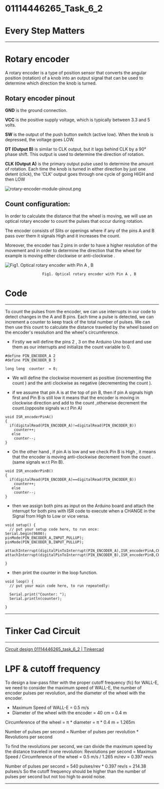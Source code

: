 # 01114446265_Task_6_2

# Every Step Matters

---

# Rotary encoder

A rotary encoder is a type of position sensor that converts the angular position (rotation) of a knob into an output signal that can be used to determine which direction the knob is turned.

## Rotary encoder pinout

**GND** is the ground connection.

**VCC** is the positive supply voltage, which is typically between 3.3 and 5 volts.

**SW** is the output of the push button switch (active low). When the knob is depressed, the voltage goes LOW.

**DT (Output B)** is similar to CLK output, but it lags behind CLK by a 90° phase shift. This output is used to determine the direction of rotation.

**CLK (Output A)** is the primary output pulse used to determine the amount of rotation. Each time the knob is turned in either direction by just one detent (click), the ‘CLK’ output goes through one cycle of going HIGH and then LOW

![rotary-encoder-module-pinout.png](01114446265_Task_6_2%20dfe46ec184ba4e6b83ec2df37922dcf5/rotary-encoder-module-pinout.png)

## Count configuration:

In order to calculate the distance that the wheel is moving, we will use an optical rotary encoder to count the pulses that occur during rotation.

The encoder consists of Slits or openings where if any of the pins A and B pass over them it signals High and it increases the count. 

Moreover,  the encoder has 2 pins in order to have a higher resolution of the movement and in order to determine the direction that the wheel for example is moving either clockwise or anti-clockwise  .

![                     Fig1. Optical rotary encoder with Pin A , B](01114446265_Task_6_2%20dfe46ec184ba4e6b83ec2df37922dcf5/Encoder_diagram.png)

                     Fig1. Optical rotary encoder with Pin A , B

# Code

---

To count the pulses from the encoder, we can use interrupts in our code to detect changes in the A and B pins. Each time a pulse is detected, we can increment a counter to keep track of the total number of pulses. We can then use this count to calculate the distance traveled by the wheel based on the encoder's resolution and the wheel's circumference.

- Firstly we will define the pins 2 , 3 on the Arduino Uno board and use them as our interrupts and  initialize the count variable to 0.

  

```arduino
#define PIN_ENCODER_A 2
#define PIN_ENCODER_B 3

long long  counter  = 0;
```

- We will define the clockwise movement as positive (incrementing the count ) and the anti clockwise as negative (decrementing the count ).

- if we assume that pin A is at the top of pin B, then if pin A signals high first and Pin B is still low it means that the encoder is moving in clockwise direction and add to the count ,otherwise decrement the count.(opposite signals w.r.t Pin A)

```arduino
void ISR_encoderPinA()
{
  if(digitalRead(PIN_ENCODER_A)!=digitalRead(PIN_ENCODER_B))
    counter++;
   else
    counter--;
}
```

- On the other hand , if pin A is low and we check Pin B is High , it means that the encoder is moving anti-clockwise decrement from the count .(same signals w.r.t Pin B).

```arduino
void ISR_encoderPinB()
{
  if(digitalRead(PIN_ENCODER_A)==digitalRead(PIN_ENCODER_B))
    counter++;
   else
    counter--;
}
```

- then we assign both pins as input on the Arduino board and attach the interrupt for both pins with ISR code to execute when a CHANGE in the Signal from High to Low or vice versa.

```arduino
void setup() {
  // put your setup code here, to run once:
Serial.begin(9600);
pinMode(PIN_ENCODER_A,INPUT_PULLUP);
pinMode(PIN_ENCODER_B,INPUT_PULLUP);

attachInterrupt(digitalPinToInterrupt(PIN_ENCODER_A),ISR_encoderPinA,CHANGE);
attachInterrupt(digitalPinToInterrupt(PIN_ENCODER_B),ISR_encoderPinB,CHANGE);

}
```

- then print the counter in the loop function.

```arduino
void loop() {
  // put your main code here, to run repeatedly:

  Serial.print("Counter: ");
  Serial.println(counter);

}
```

---

# Tinker Cad Circuit

---

[Circuit design 01114446265_task_6_2 | Tinkercad](https://www.tinkercad.com/things/8CZOxRv8Omo)

# LPF & cutoff frequency

To design a low-pass filter with the proper cutoff frequency (fc) for WALL-E, we need to consider the maximum speed of WALL-E, the number of encoder pulses per revolution, and the diameter of the wheel with the encoder.

- Maximum Speed of WALL-E = 0.5 m/s
- Diameter of the wheel with the encoder = 40 cm = 0.4 m

Circumference of the wheel = π * diameter
= π * 0.4 m
= 1.265m

Number of pulses per second = Number of pulses per revolution * Revolutions per second

To find the revolutions per second, we can divide the maximum speed by the distance traveled in one revolution:
Revolutions per second = Maximum Speed / Circumference of the wheel
= 0.5 m/s / 1.265 m/rev
= 0.397 rev/s

Number of pulses per second = 540 pulses/rev * 0.397 rev/s
= 214.38 pulses/s So the cutoff frequency should be higher than the number of pulses per second but not too high to avoid noise. 

---